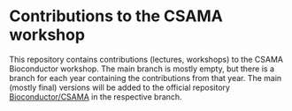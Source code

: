 # Contributions to the CSAMA workshop

This repository contains contributions (lectures, workshops) to the CSAMA
Bioconductor workshop. The main branch is mostly empty, but there is a branch
for each year containing the contributions from that year. The main (mostly
final) versions will be added to the official repository
[Bioconductor/CSAMA](https://github.com/Bioconductor/CSAMA) in the respective
branch.

